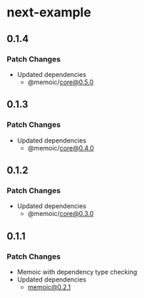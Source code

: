 # next-example

## 0.1.4

### Patch Changes

- Updated dependencies
  - @memoic/core@0.5.0

## 0.1.3

### Patch Changes

- Updated dependencies
  - @memoic/core@0.4.0

## 0.1.2

### Patch Changes

- Updated dependencies
  - @memoic/core@0.3.0

## 0.1.1

### Patch Changes

- Memoic with dependency type checking
- Updated dependencies
  - memoic@0.2.1

